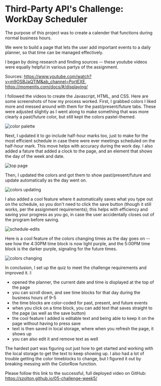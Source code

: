 # **Third-Party API's Challenge: WorkDay Scheduler**

The purpose of this project was to create a calender that functions during normal business hours. 

We were to build a page that lets the user add important events to a daily planner, so that time can be managed effectively.

I began by doing research and finding sources -- these youtube videos were equally helpful in various partys of the assignment.

Sources: https://www.youtube.com/watch?v=m9OSBJaQTlM&ab_channel=PortEXE, https://momentjs.com/docs/#/displaying/

I followed the videos to create the Javascript, HTML, and CSS. Here are some screenshots of how my process worked. First, I grabbed colors I liked more and messed around with them for the past/present/future tabs. These were adjusted slightly as I went along to make something that was more clearly a past/future color, but still kept the colors pastel-themed.

![color palette](./images/palette.png)

Next, I updated it to go include half-hour marks too, just to make for the most efficient schedule in case there were ever meetings scheduled on the half-hour mark. This move helps with accuracy during the work day. I also added a fature that added a clock to the page, and an element that shows the day of the week and date.

![top page](./images/top.png)

Then, I updated the colors and got them to show past/present/future and update automatically as the day went on.

![colors updating](./images/colors.png)

I also added a cool feature where it automatically saves what you type out on the schedule, so you don't need to click the save button (though it still works, per the assignment requirements); this helps with efficiency and saving your progress as you go, in case the user accidentally closes out of the program before saving.

![schedule-edits](./images/schedule_edits.png)

Here is a cool feature of the colors changing times as the day goes on -- see how the 4:30PM time block is now light purple, and the 5:00PM time block is the darker purple, signaling for the future times.

![colors changing](./images/colors%20changing%20times.png)

In conclusion, I set up the quiz to meet the challenge requirements and improved it. I:
- opened the planner, the current date and time is displayed at the top of the page
- you can scroll down, and see time blocks for that day during the business hours of 9-5
- the time blocks are color-coded for past, present, and future events
- when you click on a time block, you can add text that saves straight to the page (as well as the save button)
- the cool feature I added is editable text and being able to keep it on the page without having to press save
- text is then saved in local storage, where when you refresh the page, it shows up
- you can also edit it and remove text as well

The hardest part was figuring out just how to get started and working with the local storage to get the text to keep showing up. I also had a lot of trouble getting the color timeblocks to change, but I figured it out by breaking messing with the ColorRow function.

Please follow this link to the successful, full deployed video on GitHub: https://szolton.github.io/05-challenge-week5/